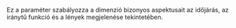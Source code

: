 Ez a paraméter szabályozza a dimenzió bizonyos aspektusait az időjárás, az iránytű funkció és a lények megjelenése tekintetében.